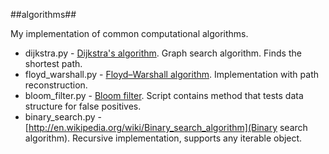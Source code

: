##algorithms##

My implementation of common computational algorithms.

* dijkstra.py - [Dijkstra's algorithm](http://en.wikipedia.org/wiki/Dijkstra%27s_algorithm). Graph search algorithm. Finds the shortest path.
* floyd_warshall.py - [Floyd–Warshall algorithm](http://en.wikipedia.org/wiki/Floyd%E2%80%93Warshall_algorithm). Implementation with path reconstruction.
* bloom_filter.py - [Bloom filter](http://en.wikipedia.org/wiki/Bloom_filter‎). Script contains method that tests data structure for false positives.
* binary_search.py - [http://en.wikipedia.org/wiki/Binary_search_algorithm](Binary search algorithm). Recursive implementation, supports any iterable object.